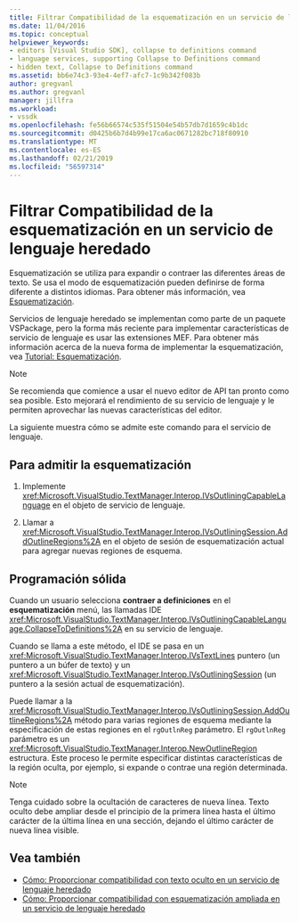 ```yaml
---
title: Filtrar Compatibilidad de la esquematización en un servicio de lenguaje heredado | Documentos de Microsoft
ms.date: 11/04/2016
ms.topic: conceptual
helpviewer_keywords:
- editors [Visual Studio SDK], collapse to definitions command
- language services, supporting Collapse to Definitions command
- hidden text, Collapse to Definitions command
ms.assetid: bb6e74c3-93e4-4ef7-afc7-1c9b342f083b
author: gregvanl
ms.author: gregvanl
manager: jillfra
ms.workload:
- vssdk
ms.openlocfilehash: fe56b66574c535f51504e54b57db7d1659c4b1dc
ms.sourcegitcommit: d0425b6b7d4b99e17ca6ac0671282bc718f80910
ms.translationtype: MT
ms.contentlocale: es-ES
ms.lasthandoff: 02/21/2019
ms.locfileid: "56597314"
---
```

# <a name="how-to-support-outlining-in-a-legacy-language-service"></a>Filtrar Compatibilidad de la esquematización en un servicio de lenguaje heredado
Esquematización se utiliza para expandir o contraer las diferentes áreas de texto. Se usa el modo de esquematización pueden definirse de forma diferente a distintos idiomas. Para obtener más información, vea [Esquematización](../../ide/outlining.md).

 Servicios de lenguaje heredado se implementan como parte de un paquete VSPackage, pero la forma más reciente para implementar características de servicio de lenguaje es usar las extensiones MEF. Para obtener más información acerca de la nueva forma de implementar la esquematización, vea [Tutorial: Esquematización](../../extensibility/walkthrough-outlining.md).

> [!NOTE]
>  Se recomienda que comience a usar el nuevo editor de API tan pronto como sea posible. Esto mejorará el rendimiento de su servicio de lenguaje y le permiten aprovechar las nuevas características del editor.

 La siguiente muestra cómo se admite este comando para el servicio de lenguaje.

## <a name="to-support-outlining"></a>Para admitir la esquematización

1.  Implemente <xref:Microsoft.VisualStudio.TextManager.Interop.IVsOutliningCapableLanguage> en el objeto de servicio de lenguaje.

2.  Llamar a <xref:Microsoft.VisualStudio.TextManager.Interop.IVsOutliningSession.AddOutlineRegions%2A> en el objeto de sesión de esquematización actual para agregar nuevas regiones de esquema.

## <a name="robust-programming"></a>Programación sólida
 Cuando un usuario selecciona **contraer a definiciones** en el **esquematización** menú, las llamadas IDE <xref:Microsoft.VisualStudio.TextManager.Interop.IVsOutliningCapableLanguage.CollapseToDefinitions%2A> en su servicio de lenguaje.

 Cuando se llama a este método, el IDE se pasa en un <xref:Microsoft.VisualStudio.TextManager.Interop.IVsTextLines> puntero (un puntero a un búfer de texto) y un <xref:Microsoft.VisualStudio.TextManager.Interop.IVsOutliningSession> (un puntero a la sesión actual de esquematización).

 Puede llamar a la <xref:Microsoft.VisualStudio.TextManager.Interop.IVsOutliningSession.AddOutlineRegions%2A> método para varias regiones de esquema mediante la especificación de estas regiones en el `rgOutlnReg` parámetro. El `rgOutlnReg` parámetro es un <xref:Microsoft.VisualStudio.TextManager.Interop.NewOutlineRegion> estructura. Este proceso le permite especificar distintas características de la región oculta, por ejemplo, si expande o contrae una región determinada.

> [!NOTE]
>  Tenga cuidado sobre la ocultación de caracteres de nueva línea. Texto oculto debe ampliar desde el principio de la primera línea hasta el último carácter de la última línea en una sección, dejando el último carácter de nueva línea visible.

## <a name="see-also"></a>Vea también
- [Cómo: Proporcionar compatibilidad con texto oculto en un servicio de lenguaje heredado](../../extensibility/internals/how-to-provide-hidden-text-support-in-a-legacy-language-service.md)
- [Cómo: Proporcionar compatibilidad con esquematización ampliada en un servicio de lenguaje heredado](../../extensibility/internals/how-to-provide-expanded-outlining-support-in-a-legacy-language-service.md)